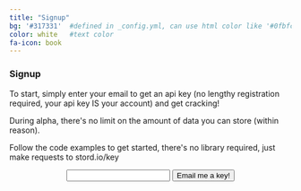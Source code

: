 ```yaml
---
title: "Signup"
bg: '#317331'  #defined in _config.yml, can use html color like '#0fbfcf'
color: white   #text color
fa-icon: book
---
```

### Signup

To start, simply enter your email to get an api key (no lengthy registration required, your api key IS your account) and get cracking!

During alpha, there's no limit on the amount of data you can store (within reason).

Follow the code examples to get started, there's no library required, just make requests to stord.io/key

<center>
<form action="http://stord.io/signup" method="post">
<input type="text" name="email">
<button class="btn btn-lg btn-default" type="submit">Email me a key!</button>
</form>
</center>



